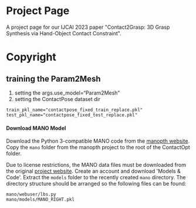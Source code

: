 # Project Page

A project page for our IJCAI 2023 paper "Contact2Grasp: 3D Grasp Synthesis via Hand-Object Contact Constraint".

# Copyright

## training the Param2Mesh
1. setting the args.use_model=“Param2Mesh”
2. setting the ContactPose dataset dir
```
train_pkl_name="contactpose_fixed_train_replace.pkl"
test_pkl_name="contactpose_fixed_test_replace.pkl"
``` 
#### Download MANO Model
Download the Python 3-compatible MANO code from the [manopth website](https://github.com/hassony2/manopth). Copy the `mano` folder from the manopth project to the root of the ContactOpt folder.

Due to license restrictions, the MANO data files must be downloaded from the original [project website](https://mano.is.tue.mpg.de/). Create an account and download 'Models & Code'. Extract the `models` folder to the recently created `mano` directory. The directory structure should be arranged so the following files can be found:
```
mano/webuser/lbs.py
mano/models/MANO_RIGHT.pkl
```

